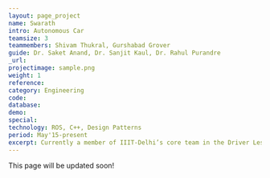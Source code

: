 ```yaml
---
layout: page_project
name: Swarath
intro: Autonomous Car
teamsize: 3
teammembers: Shivam Thukral, Gurshabad Grover
guide: Dr. Saket Anand, Dr. Sanjit Kaul, Dr. Rahul Purandre
_url: 
projectimage: sample.png
weight: 1
reference: 
category: Engineering
code: 
database:
demo:
special:
technology: ROS, C++, Design Patterns
period: May'15-present
excerpt: Currently a member of IIIT-Delhi’s core team in the Driver Less Challenge by Mahindra. Led a team of 2 and designed the Test Bench and Perception Module in ROS/C++.
---
```

This page will be updated soon!